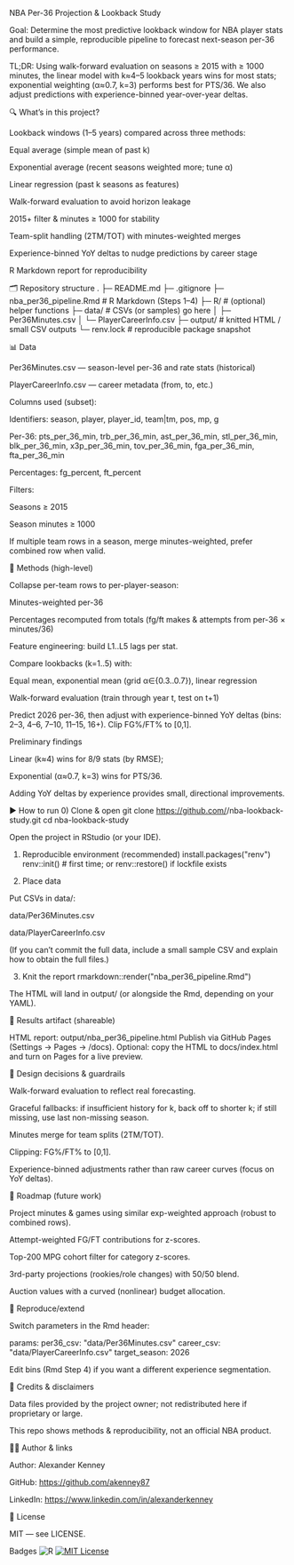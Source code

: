 NBA Per-36 Projection & Lookback Study

Goal: Determine the most predictive lookback window for NBA player stats and build a simple, reproducible pipeline to forecast next-season per-36 performance.

TL;DR: Using walk-forward evaluation on seasons ≥ 2015 with ≥ 1000 minutes, the linear model with k≈4–5 lookback years wins for most stats; exponential weighting (α≈0.7, k=3) performs best for PTS/36. We also adjust predictions with experience-binned year-over-year deltas.

🔍 What’s in this project?

Lookback windows (1–5 years) compared across three methods:

Equal average (simple mean of past k)

Exponential average (recent seasons weighted more; tune α)

Linear regression (past k seasons as features)

Walk-forward evaluation to avoid horizon leakage

2015+ filter & minutes ≥ 1000 for stability

Team-split handling (2TM/TOT) with minutes-weighted merges

Experience-binned YoY deltas to nudge predictions by career stage

R Markdown report for reproducibility



🗂️ Repository structure
.
├─ README.md
├─ .gitignore
├─ nba_per36_pipeline.Rmd        # R Markdown (Steps 1–4)
├─ R/                            # (optional) helper functions
├─ data/                         # CSVs (or samples) go here
│  ├─ Per36Minutes.csv
│  └─ PlayerCareerInfo.csv
├─ output/                       # knitted HTML / small CSV outputs
└─ renv.lock                     # reproducible package snapshot

📊 Data

Per36Minutes.csv — season-level per-36 and rate stats (historical)

PlayerCareerInfo.csv — career metadata (from, to, etc.)

Columns used (subset):

Identifiers: season, player, player_id, team|tm, pos, mp, g

Per-36: pts_per_36_min, trb_per_36_min, ast_per_36_min, stl_per_36_min,
blk_per_36_min, x3p_per_36_min, tov_per_36_min, fga_per_36_min, fta_per_36_min

Percentages: fg_percent, ft_percent

Filters:

Seasons ≥ 2015

Season minutes ≥ 1000

If multiple team rows in a season, merge minutes-weighted, prefer combined row when valid.

🧪 Methods (high-level)

Collapse per-team rows to per-player-season:

Minutes-weighted per-36

Percentages recomputed from totals (fg/ft makes & attempts from per-36 × minutes/36)

Feature engineering: build L1..L5 lags per stat.

Compare lookbacks (k=1..5) with:

Equal mean, exponential mean (grid α∈{0.3..0.7}), linear regression

Walk-forward evaluation (train through year t, test on t+1)

Predict 2026 per-36, then adjust with experience-binned YoY deltas (bins: 2–3, 4–6, 7–10, 11–15, 16+). Clip FG%/FT% to [0,1].

Preliminary findings

Linear (k≈4) wins for 8/9 stats (by RMSE);

Exponential (α≈0.7, k=3) wins for PTS/36.

Adding YoY deltas by experience provides small, directional improvements.

▶️ How to run
0) Clone & open
git clone https://github.com/<you>/nba-lookback-study.git
cd nba-lookback-study


Open the project in RStudio (or your IDE).

1) Reproducible environment (recommended)
install.packages("renv")
renv::init()        # first time; or renv::restore() if lockfile exists

2) Place data

Put CSVs in data/:

data/Per36Minutes.csv

data/PlayerCareerInfo.csv

(If you can’t commit the full data, include a small sample CSV and explain how to obtain the full files.)

3) Knit the report
rmarkdown::render("nba_per36_pipeline.Rmd")


The HTML will land in output/ (or alongside the Rmd, depending on your YAML).

📄 Results artifact (shareable)

HTML report: output/nba_per36_pipeline.html
Publish via GitHub Pages (Settings → Pages → /docs).
Optional: copy the HTML to docs/index.html and turn on Pages for a live preview.

🧱 Design decisions & guardrails

Walk-forward evaluation to reflect real forecasting.

Graceful fallbacks: if insufficient history for k, back off to shorter k; if still missing, use last non-missing season.

Minutes merge for team splits (2TM/TOT).

Clipping: FG%/FT% to [0,1].

Experience-binned adjustments rather than raw career curves (focus on YoY deltas).

🚀 Roadmap (future work)

Project minutes & games using similar exp-weighted approach (robust to combined rows).

Attempt-weighted FG/FT contributions for z-scores.

Top-200 MPG cohort filter for category z-scores.

3rd-party projections (rookies/role changes) with 50/50 blend.

Auction values with a curved (nonlinear) budget allocation.

📎 Reproduce/extend

Switch parameters in the Rmd header:

params:
  per36_csv: "data/Per36Minutes.csv"
  career_csv: "data/PlayerCareerInfo.csv"
  target_season: 2026


Edit bins (Rmd Step 4) if you want a different experience segmentation.

📢 Credits & disclaimers

Data files provided by the project owner; not redistributed here if proprietary or large.

This repo shows methods & reproducibility, not an official NBA product.

🧑‍💻 Author & links

Author: Alexander Kenney

GitHub: https://github.com/akenney87

LinkedIn: https://www.linkedin.com/in/alexanderkenney


📝 License

MIT — see LICENSE.

Badges
![R](https://img.shields.io/badge/R-4.x-blue)
[![MIT License](https://img.shields.io/badge/License-MIT-green.svg)](LICENSE)